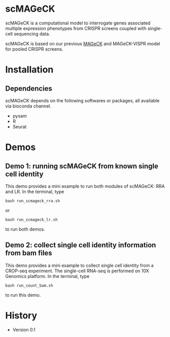 # scMAGeCK

scMAGeCK is a computational model to interrogate genes associated multiple expression phenotypes from CRISPR screens coupled with single-cell sequencing data.

scMAGeCK is based on our previous [MAGeCK](http://mageck.sourceforge.net) and MAGeCK-VISPR model for pooled CRISPR screens.

# Installation



## Dependencies 

scMAGeCK depends on the following softwares or packages, all available via bioconda channel.

* pysam
* R 
* Seurat

# Demos

## Demo 1: running scMAGeCK from known single cell identity

This demo provides a mini example to run both modules of scMAGeCK: RRA and LR. 
In the terminal, type

    bash run_scmageck_rra.sh   

or

    bash run_scmageck_lr.sh

to run both demos.

## Demo 2: collect single cell identity information from bam files

This demo provides a mini example to collect single cell identity from a CROP-seq experiment. The single-cell RNA-seq is performed on 10X Genomics platform.
In the terminal, type

    bash run_count_bam.sh

to run this demo.


# History

* Version 0.1


